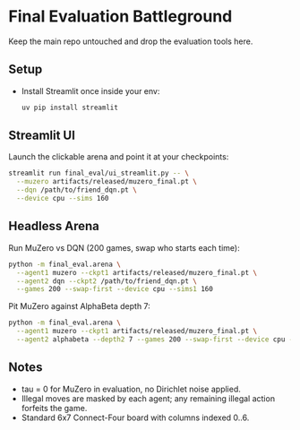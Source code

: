 # Final Evaluation Battleground

Keep the main repo untouched and drop the evaluation tools here.

## Setup
- Install Streamlit once inside your env:
  ```bash
  uv pip install streamlit
  ```

## Streamlit UI
Launch the clickable arena and point it at your checkpoints:
```bash
streamlit run final_eval/ui_streamlit.py -- \
  --muzero artifacts/released/muzero_final.pt \
  --dqn /path/to/friend_dqn.pt \
  --device cpu --sims 160
```

## Headless Arena
Run MuZero vs DQN (200 games, swap who starts each time):
```bash
python -m final_eval.arena \
  --agent1 muzero --ckpt1 artifacts/released/muzero_final.pt \
  --agent2 dqn --ckpt2 /path/to/friend_dqn.pt \
  --games 200 --swap-first --device cpu --sims1 160
```

Pit MuZero against AlphaBeta depth 7:
```bash
python -m final_eval.arena \
  --agent1 muzero --ckpt1 artifacts/released/muzero_final.pt \
  --agent2 alphabeta --depth2 7 --games 200 --swap-first --device cpu --sims1 160
```

## Notes
- tau = 0 for MuZero in evaluation, no Dirichlet noise applied.
- Illegal moves are masked by each agent; any remaining illegal action forfeits the game.
- Standard 6x7 Connect-Four board with columns indexed 0..6.
